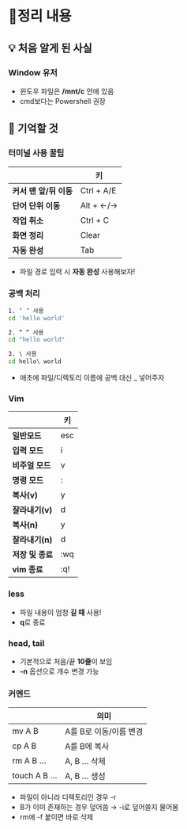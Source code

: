 # 📝정리 내용

## 💡 처음 알게 된 사실

### Window 유저

- 윈도우 파일은  **/mnt/c** 안에 있음
- cmd보다는 Powershell 권장

## 📌 기억할 것

### 터미널 사용 꿀팁

|  | 키 |
| --- | --- |
| **커서 맨 앞/뒤 이동** | Ctrl + A/E |
| **단어 단위 이동** | Alt + ←/→ |
| **작업 취소**  | Ctrl + C |
| **화면 정리** | Clear |
| **자동 완성** | Tab |
- 파일 경로 입력 시 **자동 완성** 사용해보자!

### 공백 처리

```bash
1. ‘ ‘ 사용
cd 'hello world'

2. “ “ 사용
cd "hello world"

3. \ 사용
cd hello\ world
```

- 애초에 파일/디렉토리 이름에 공백 대신 _ 넣어주자

### Vim

|  | 키 |
| --- | --- |
| **일반모드**  | esc |
| **입력 모드** | i |
| **비주얼 모드** | v |
| **명령 모드** | : |
| **복사(v)** | y |
| **잘라내기(v)** | d |
| **복사(n)** | y |
| **잘라내기(n)** | d |
| **저장 및 종료** | :wq |
| **vim 종료** | :q! |

### less

- 파일 내용이 엄청 **길 때** 사용!
- **q**로 종료

### head, tail

- 기본적으로 처음/끝 **10줄**이 보임
- **-n** 옵션으로 개수 변경 가능

### 커멘드

|  | **의미**  |
| --- | --- |
| mv A B | A를 B로 이동/이름 변경 |
| cp A B | A를 B에 복사 |
| rm A B … | A, B … 삭제 |
| touch A B … | A, B … 생성 |
- 파일이 아니라 디렉토리인 경우 -r
- B가 이미 존재하는 경우 덮어씀 → -i로 덮어쓸지 물어봄
- rm에 -f 붙이면 바로 삭제